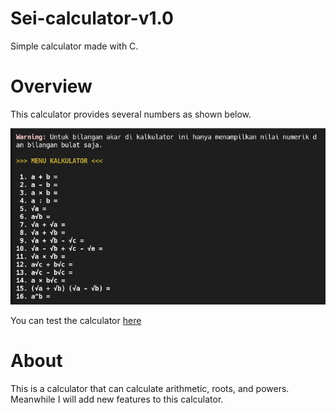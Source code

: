 # Sei-calculator-v1.0
Simple calculator made with C.

# Overview
This calculator provides several numbers as shown below.

![calcoview](overview.jpg)

You can test the calculator [here](https://replit.com/@Jetrai/Sei-Calculator-v10)

# About
This is a calculator that can calculate arithmetic, roots, and powers. Meanwhile I will add new features to this calculator.
